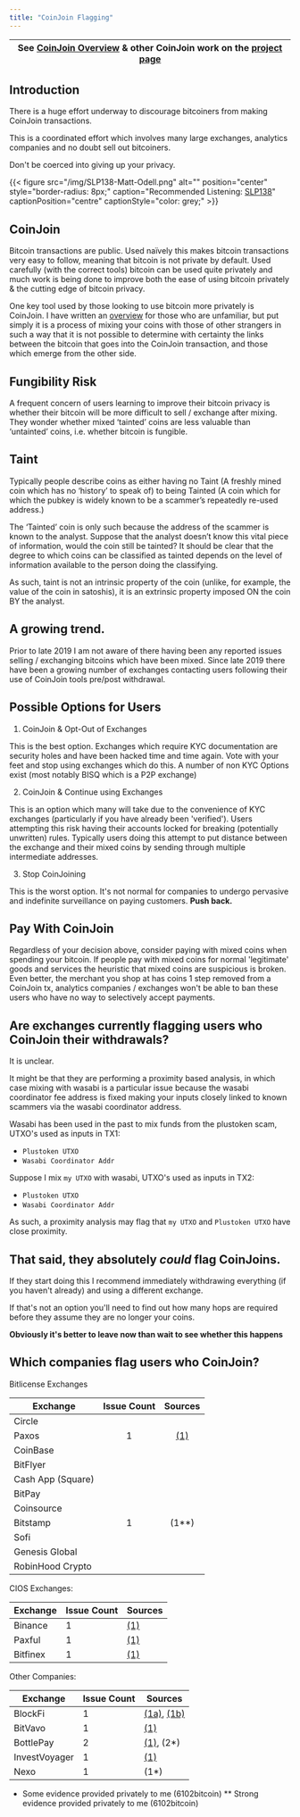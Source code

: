```yaml
---
title: "CoinJoin Flagging"
---
```


| See [CoinJoin Overview](/coinjoin-overview) & other CoinJoin work on the [project page](/projects)|
|-|

## Introduction

There is a huge effort underway to discourage bitcoiners from making CoinJoin transactions.

This is a coordinated effort which involves many large exchanges, analytics companies and no doubt sell out bitcoiners.

Don't be coerced into giving up your privacy.

{{< figure src="/img/SLP138-Matt-Odell.png" alt="" position="center" style="border-radius: 8px;" caption="Recommended Listening: [SLP138](https://stephanlivera.com/episode/138/)" captionPosition="centre" captionStyle="color: grey;" >}}

## CoinJoin

Bitcoin transactions are public. Used naïvely this makes bitcoin transactions very easy to follow, meaning that bitcoin is not private by default. Used carefully (with the correct tools) bitcoin can be used quite privately and much work is being done to improve both the ease of using bitcoin privately & the cutting edge of bitcoin privacy.

One key tool used by those looking to use bitcoin more privately is CoinJoin. I have written an [overview](/coinjoin-overview) for those who are unfamiliar, but put simply it is a process of mixing your coins with those of other strangers in such a way that it is not possible to determine with certainty the links between the bitcoin that goes into the CoinJoin transaction, and those which emerge from the other side.

## Fungibility Risk

A frequent concern of users learning to improve their bitcoin privacy is whether their bitcoin will be more difficult to sell / exchange after mixing. They wonder whether mixed ‘tainted’ coins are less valuable than ‘untainted’ coins, i.e. whether bitcoin is fungible.

## Taint

Typically people describe coins as either having no Taint (A freshly mined coin which has no ‘history’ to speak of) to being Tainted (A coin which for which the pubkey is widely known to be a scammer’s repeatedly re-used address.)

The ‘Tainted’ coin is only such because the address of the scammer is known to the analyst. Suppose that the analyst doesn’t know this vital piece of information, would the coin still be tainted? It should be clear that the degree to which coins can be classified as tainted depends on the level of information available to the person doing the classifying.

As such, taint is not an intrinsic property of the coin (unlike, for example, the value of the coin in satoshis), it is an extrinsic property imposed ON the coin BY the analyst.

## A growing trend.

Prior to late 2019 I am not aware of there having been any reported issues selling / exchanging bitcoins which have been mixed. Since late 2019 there have been a growing number of exchanges contacting users following their use of CoinJoin tools pre/post withdrawal.

## Possible Options for Users

1. CoinJoin & Opt-Out of Exchanges

This is the best option. Exchanges which require KYC documentation are security holes and have been hacked time and time again.
Vote with your feet and stop using exchanges which do this.
A number of non KYC Options exist (most notably BISQ which is a P2P exchange)

2. CoinJoin & Continue using Exchanges

This is an option which many will take due to the convenience of KYC exchanges (particularly if you have already been 'verified').
Users attempting this risk having their accounts locked for breaking (potentially unwritten) rules.
Typically users doing this attempt to put distance between the exchange and their mixed coins by sending through multiple intermediate addresses.

3. Stop CoinJoining

This is the worst option.
It's not normal for companies to undergo pervasive and indefinite surveillance on paying customers. **Push back.**

## Pay With CoinJoin

Regardless of your decision above, consider paying with mixed coins when spending your bitcoin.
If people pay with mixed coins for normal 'legitimate' goods and services the heuristic that mixed coins are suspicious is broken.
Even better, the merchant you shop at has coins 1 step removed from a CoinJoin tx, analytics companies / exchanges won't be able to ban these users who have no way to selectively accept payments.

## Are exchanges currently flagging users who CoinJoin their withdrawals?
It is unclear.

It might be that they are performing a proximity based analysis, in which case mixing with wasabi is a particular issue because the wasabi coordinator fee address is fixed making your inputs closely linked to known scammers via the wasabi coordinator address.

Wasabi has been used in the past to mix funds from the plustoken scam, UTXO's used as inputs in TX1:
- `Plustoken UTXO`
- `Wasabi Coordinator Addr`

Suppose I mix `my UTXO` with wasabi, UTXO's used as inputs in TX2:
- `Plustoken UTXO`
- `Wasabi Coordinator Addr`

As such, a proximity analysis may flag that `my UTXO` and `Plustoken UTXO` have close proximity.


## That said, they absolutely _could_ flag CoinJoins.

If they start doing this I recommend immediately withdrawing everything (if you haven't already) and using a different exchange.

If that's not an option you'll need to find out how many hops are required before they assume they are no longer your coins.

**Obviously it's better to leave now than wait to see whether this happens**

## Which companies flag users who CoinJoin?

Bitlicense Exchanges

| Exchange        | Issue Count   | Sources  |
| --------        | :---------:   | :-----:  |
| Circle          |               |          |
| Paxos           | 1             | [(1)](https://twitter.com/RonaldMcHodled/status/1222172084610027523)        |
| CoinBase        |               |          |
| BitFlyer        |               |          |
| Cash App (Square)|              |          |
| BitPay          |               |          |
| Coinsource      |               |          |
| Bitstamp        | 1             | (1**)     |
| Sofi            |               |          |
| Genesis Global  |               |          |
| RobinHood Crypto|               |          |

CIOS Exchanges:

| Exchange        | Issue Count   | Sources  |
| --------        | -----------   | -------  |
| Binance         | 1             | [(1)](https://twitter.com/bittlecat/status/1207621591820951552)         |
| Paxful          | 1             | [(1)](https://web.archive.org/web/20200128234015/https://old.reddit.com/r/WasabiWallet/comments/czext2/paxful_account_was_frozen_due_to_coinjoin/)         |
| Bitfinex        | 1             | [(1)](https://web.archive.org/web/20200128233910/https://old.reddit.com/r/WasabiWallet/comments/beqj8r/bitfinex_lock_account/)       |


Other Companies:

| Exchange        | Issue Count   | Sources  |
| --------        | -----------   | -------  |
| BlockFi         | 1             | [(1a)](https://twitter.com/matt_odell/status/1234514628115341313), [(1b)](https://tweetstamp.org/1234531935038341120)   |
| BitVavo         | 1             | [(1)](https://web.archive.org/web/20200907203529if_/https://www.reddit.com/r/Bitcoin/comments/i8ye6x/exchange_account_closed_because_of_risk_profile/) |
| BottlePay       | 2             | [(1)](https://twitter.com/Marty_P_B/status/1366737347887456260]), (2*) |
| InvestVoyager   | 1             | [(1)](https://twitter.com/sundaywar/status/1366854774864322560?s=20) | 
| Nexo            | 1             | (1*) |


*  Some evidence provided privately to me (6102bitcoin)
** Strong evidence provided privately to me (6102bitcoin)